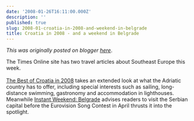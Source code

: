 ```yaml
---
date: '2008-01-26T16:11:00.000Z'
description: ''
published: true
slug: 2008-01-croatia-in-2008-and-weekend-in-belgrade
title: Croatia in 2008 - and a weekend in Belgrade
---
```


*This was originally posted on blogger [here](https://blog.balkanology.com/2008/01/croatia-in-2008-and-weekend-in-belgrade.html)*.

The Times Online site has two travel articles about Southeast Europe this week.<br /><br /><a href="http://travel.timesonline.co.uk/tol/life_and_style/travel/destinations/croatia/article3244604.ece">The Best of Croatia in 2008</a> takes an extended look at what the Adriatic country has to offer, including special interests such as sailing, long-distance swimming, gastronomy and accommodation in lighthouses. Meanwhile <a href="http://travel.timesonline.co.uk/tol/life_and_style/travel/holiday_type/breaks/article3250542.ece">Instant Weekend: Belgrade</a> advises readers to visit the Serbian capital before the Eurovision Song Contest in April thrusts it into the spotlight.